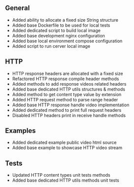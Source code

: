 ## General
- Added ability to allocate a fixed size String structure
- Added base Dockerfile to be used for local tests
- Added dedicated script to build local image
- Added base development nginx configuration
- Added base local environment compose configuration
- Added script to run cerver local image

## HTTP
- HTTP response headers are allocated with a fixed size
- Refactored HTTP response compile header methods
- Added methods to add response videos related headers
- Added base dedicated HTTP utils structures & methods
- Added method to get content type value by extension
- Added HTTP request method to parse range header
- Added base HTTP response handle video implementation
- Added dedicated method to print full request headers
- Disabled HTTP headers print in receive handle methods

## Examples
- Added dedicated example public video html source
- Added base example to showcase HTTP video stream

## Tests
- Updated HTTP content types unit tests methods
- Added base dedicated HTTP utils methods unit tests
